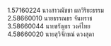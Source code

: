 1.57160224 นางสาวณัชชา ผลวิริยะธรรม<br>2.58660010 นายธรรณธร จันทราช<br>3.58660044 นายชรัญธร วงศ์ไทย<br>4.58660020 นายสุวิจักขณ์ ดวงสุดา<br>
